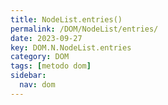 ```yaml
---
title: NodeList.entries()
permalink: /DOM/NodeList/entries/
date: 2023-09-27
key: DOM.N.NodeList.entries
category: DOM
tags: [metodo dom]
sidebar:
  nav: dom
---
```

